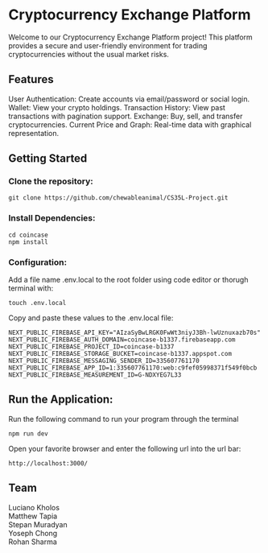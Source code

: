 # Cryptocurrency Exchange Platform
Welcome to our Cryptocurrency Exchange Platform project! This platform provides a secure and user-friendly environment for trading cryptocurrencies without the usual market risks.

## Features
User Authentication: Create accounts via email/password or social login.
Wallet: View your crypto holdings.
Transaction History: View past transactions with pagination support.
Exchange: Buy, sell, and transfer cryptocurrencies.
Current Price and Graph: Real-time data with graphical representation.


## Getting Started

### Clone the repository:
```
git clone https://github.com/chewableanimal/CS35L-Project.git
```

### Install Dependencies:
```
cd coincase
npm install
```
### Configuration:

Add a file name .env.local to the root folder using code editor or thorugh terminal with:

```
touch .env.local
```

Copy and paste these values to the .env.local file:

```
NEXT_PUBLIC_FIREBASE_API_KEY="AIzaSyBwLRGK0FwWt3niyJ3Bh-lwUznuxazb70s"
NEXT_PUBLIC_FIREBASE_AUTH_DOMAIN=coincase-b1337.firebaseapp.com
NEXT_PUBLIC_FIREBASE_PROJECT_ID=coincase-b1337
NEXT_PUBLIC_FIREBASE_STORAGE_BUCKET=coincase-b1337.appspot.com
NEXT_PUBLIC_FIREBASE_MESSAGING_SENDER_ID=335607761170
NEXT_PUBLIC_FIREBASE_APP_ID=1:335607761170:web:c9fef05998371f549f0bcb
NEXT_PUBLIC_FIREBASE_MEASUREMENT_ID=G-NDXYEG7L33
```

## Run the Application:

Run the following command to run your program through the terminal

```
npm run dev
```

Open your favorite browser and enter the following url into the url bar:

```
http://localhost:3000/
```

## Team
Luciano Kholos<br>
Matthew Tapia<br>
Stepan Muradyan<br>
Yoseph Chong<br>
Rohan Sharma
